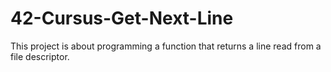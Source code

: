 # 42-Cursus-Get-Next-Line
This project is about programming a function that returns a line read from a file descriptor.

